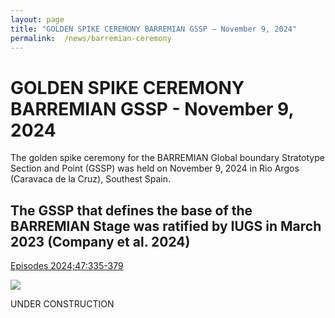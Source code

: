 ```yaml
---
layout: page
title: "GOLDEN SPIKE CEREMONY BARREMIAN GSSP – November 9, 2024"
permalink:  /news/barremian-ceremony
---
```

# GOLDEN SPIKE CEREMONY BARREMIAN GSSP - November 9, 2024

The golden spike ceremony for the BARREMIAN Global boundary Stratotype Section and Point (GSSP) was held on November 9, 2024 in Rio Argos (Caravaca de la Cruz), Southest Spain.

## The GSSP that defines the base of the BARREMIAN Stage was ratified by IUGS in March 2023 (Company et al. 2024) 
[Episodes 2024;47:335-379]( https://doi.org/10.18814/epiiugs/2023/02330)

![](https://stratigraphy.org/subcommission-cretaceous/images/barremiannail1.jpg)


UNDER CONSTRUCTION
